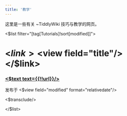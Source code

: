 ```yaml
---
title: '教学'
---
```


这里是一些有关 ~TiddlyWiki 技巧与教学的网页。

<div class="tc-link-info">

<$list filter="[tag[Tutorials]!sort[modified]]">

<div class="tc-link-info-item">

# <$link><$view field="title"/></$link>

### <a href={{!!url}} target="_blank"><$text text={{!!url}}/></a>

<div class="tc-subtitle">发布于 <$view field="modified" format="relativedate"/></div>

<$transclude/>

</div>

</$list>

</div>
